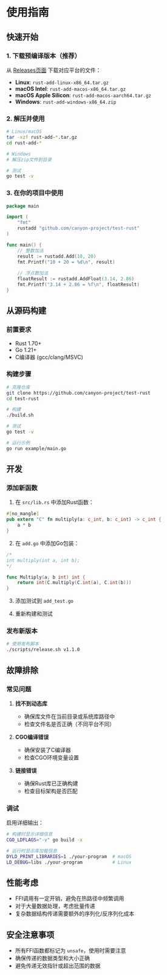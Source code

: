 # 使用指南

## 快速开始

### 1. 下载预编译版本（推荐）

从 [Releases页面](https://github.com/canyon-project/test-rust/releases) 下载对应平台的文件：

- **Linux**: `rust-add-linux-x86_64.tar.gz`
- **macOS Intel**: `rust-add-macos-x86_64.tar.gz`
- **macOS Apple Silicon**: `rust-add-macos-aarch64.tar.gz`
- **Windows**: `rust-add-windows-x86_64.zip`

### 2. 解压并使用

```bash
# Linux/macOS
tar -xzf rust-add-*.tar.gz
cd rust-add-*

# Windows
# 解压zip文件到目录

# 测试
go test -v
```

### 3. 在你的项目中使用

```go
package main

import (
    "fmt"
    rustadd "github.com/canyon-project/test-rust"
)

func main() {
    // 整数加法
    result := rustadd.Add(10, 20)
    fmt.Printf("10 + 20 = %d\n", result)
    
    // 浮点数加法
    floatResult := rustadd.AddFloat(3.14, 2.86)
    fmt.Printf("3.14 + 2.86 = %f\n", floatResult)
}
```

## 从源码构建

### 前置要求

- Rust 1.70+
- Go 1.21+
- C编译器 (gcc/clang/MSVC)

### 构建步骤

```bash
# 克隆仓库
git clone https://github.com/canyon-project/test-rust
cd test-rust

# 构建
./build.sh

# 测试
go test -v

# 运行示例
go run example/main.go
```

## 开发

### 添加新函数

1. 在 `src/lib.rs` 中添加Rust函数：

```rust
#[no_mangle]
pub extern "C" fn multiply(a: c_int, b: c_int) -> c_int {
    a * b
}
```

2. 在 `add.go` 中添加Go包装：

```go
/*
int multiply(int a, int b);
*/

func Multiply(a, b int) int {
    return int(C.multiply(C.int(a), C.int(b)))
}
```

3. 添加测试到 `add_test.go`

4. 重新构建和测试

### 发布新版本

```bash
# 使用发布脚本
./scripts/release.sh v1.1.0
```

## 故障排除

### 常见问题

1. **找不到动态库**
   - 确保库文件在当前目录或系统库路径中
   - 检查文件名是否正确（不同平台不同）

2. **CGO编译错误**
   - 确保安装了C编译器
   - 检查CGO环境变量设置

3. **链接错误**
   - 确保Rust库已正确构建
   - 检查目标架构是否匹配

### 调试

启用详细输出：

```bash
# 构建时显示详细信息
CGO_LDFLAGS="-v" go build -x

# 运行时显示库加载信息
DYLD_PRINT_LIBRARIES=1 ./your-program  # macOS
LD_DEBUG=libs ./your-program           # Linux
```

## 性能考虑

- FFI调用有一定开销，避免在热路径中频繁调用
- 对于大量数据处理，考虑批量传递
- 复杂数据结构传递需要额外的序列化/反序列化成本

## 安全注意事项

- 所有FFI函数都标记为 `unsafe`，使用时需要注意
- 确保传递的数据类型和大小正确
- 避免传递无效指针或超出范围的数据